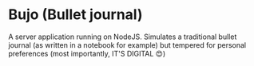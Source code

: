 # Bujo (Bullet journal)

A server application running on NodeJS. Simulates a traditional bullet journal (as written in a notebook for example)
but tempered for personal preferences (most importantly, IT'S DIGITAL :heart_eyes:)
